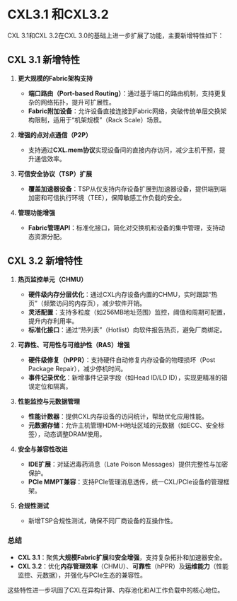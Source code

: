 
# CXL3.1 和CXL3.2
CXL 3.1和CXL 3.2在CXL 3.0的基础上进一步扩展了功能，主要新增特性如下：

## **CXL 3.1 新增特性**
1. **更大规模的Fabric架构支持**
   - **端口路由（Port-based Routing）**：通过基于端口的路由机制，支持更复杂的网络拓扑，提升可扩展性。
   - **Fabric附加设备**：允许设备直接连接到Fabric网络，突破传统单层交换架构限制，适用于“机架规模”（Rack Scale）场景。

2. **增强的点对点通信（P2P）**
   - 支持通过**CXL.mem协议**实现设备间的直接内存访问，减少主机干预，提升通信效率。

3. **可信安全协议（TSP）扩展**
   - **覆盖加速器设备**：TSP从仅支持内存设备扩展到加速器设备，提供端到端加密和可信执行环境（TEE），保障敏感工作负载的安全。

4. **管理功能增强**
   - **Fabric管理API**：标准化接口，简化对交换机和设备的集中管理，支持动态资源分配。


## **CXL 3.2 新增特性**
1. **热页监控单元（CHMU）**
   - **硬件级内存分层优化**：通过CXL内存设备内置的CHMU，实时跟踪“热页”（频繁访问的内存页），减少软件开销。
   - **灵活配置**：支持多粒度（如256MB地址范围）监控，阈值和周期可配置，提升内存利用率。
   - **标准化接口**：通过“热列表”（Hotlist）向软件报告热页，避免厂商绑定。

2. **可靠性、可用性与可维护性（RAS）增强**
   - **硬件级修复（hPPR）**：支持硬件自动修复内存设备的物理损坏（Post Package Repair），减少停机时间。
   - **事件记录优化**：新增事件记录字段（如Head ID/LD ID），实现更精准的错误定位和隔离。

3. **性能监控与元数据管理**
   - **性能计数器**：提供CXL内存设备的访问统计，帮助优化应用性能。
   - **元数据存储**：允许主机管理HDM-H地址区域的元数据（如ECC、安全标签），动态调整DRAM使用。

4. **安全与兼容性改进**
   - **IDE扩展**：对延迟毒药消息（Late Poison Messages）提供完整性与加密保护。
   - **PCIe MMPT兼容**：支持PCIe管理消息透传，统一CXL/PCIe设备的管理框架。

5. **合规性测试**
   - 新增TSP合规性测试，确保不同厂商设备的互操作性。

### **总结**
- **CXL 3.1**：聚焦**大规模Fabric扩展**和**安全增强**，支持复杂拓扑和加速器安全。
- **CXL 3.2**：优化**内存管理效率**（CHMU）、**可靠性**（hPPR）及**运维能力**（性能监控、元数据），并强化与PCIe生态的兼容性。

这些特性进一步巩固了CXL在异构计算、内存池化和AI工作负载中的核心地位。
